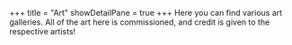 +++
title = "Art"
showDetailPane = true
+++
Here you can find various art galleries. All of the art here is commissioned, and credit is given to the respective artists!